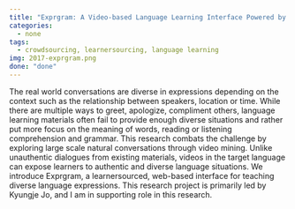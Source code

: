 ```yaml
---
title: "Exprgram: A Video-based Language Learning Interface Powered by Learnersourced Video Annotations"
categories:
  - none
tags:
  - crowdsourcing, learnersourcing, language learning
img: 2017-exprgram.png
done: "done"
---
```

The real world conversations are diverse in expressions depending on the context such as the relationship between speakers, location or time. While there are multiple ways to greet, apologize, compliment others, language learning materials often fail to provide enough diverse situations and rather put more focus on the meaning of words, reading or listening comprehension and grammar. This research combats the challenge by exploring large scale natural conversations through video mining. Unlike unauthentic dialogues from existing materials, videos in the target language can expose learners to authentic and diverse language situations. We introduce Exprgram, a learnersourced, web-based interface for teaching diverse language expressions. This research project is primarily led by Kyungje Jo, and I am in supporting role in this research.
